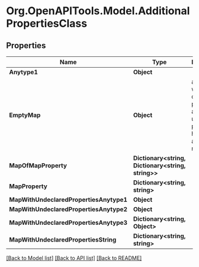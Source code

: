 # Org.OpenAPITools.Model.AdditionalPropertiesClass

## Properties

Name | Type | Description | Notes
------------ | ------------- | ------------- | -------------
**Anytype1** | **Object** |  | [optional] 
**EmptyMap** | **Object** | an object with no declared properties and no undeclared properties, hence it&#39;s an empty map. | [optional] 
**MapOfMapProperty** | **Dictionary&lt;string, Dictionary&lt;string, string&gt;&gt;** |  | [optional] 
**MapProperty** | **Dictionary&lt;string, string&gt;** |  | [optional] 
**MapWithUndeclaredPropertiesAnytype1** | **Object** |  | [optional] 
**MapWithUndeclaredPropertiesAnytype2** | **Object** |  | [optional] 
**MapWithUndeclaredPropertiesAnytype3** | **Dictionary&lt;string, Object&gt;** |  | [optional] 
**MapWithUndeclaredPropertiesString** | **Dictionary&lt;string, string&gt;** |  | [optional] 

[[Back to Model list]](../../README.md#documentation-for-models) [[Back to API list]](../../README.md#documentation-for-api-endpoints) [[Back to README]](../../README.md)

